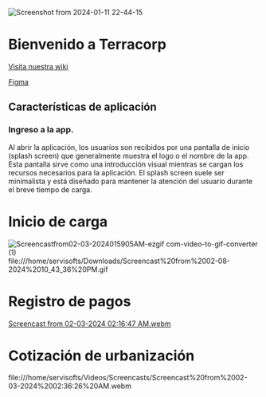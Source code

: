 ![Screenshot from 2024-01-11 22-44-15](https://github.com/Terracor-Bolivia/.github/assets/7370358/e05e167a-bb86-473b-837d-3317df14fc3d)

# Bienvenido a Terracorp

[Visita nuestra wiki](https://github.com/Terracor-Bolivia/.github/wiki/)

[Figma](https://www.figma.com/file/JN0jsdO9thzC03C1O1L0DA/Terracor?type=design&mode=design&t=DXA9L8wju3RCkw7G-0)

## Características de aplicación

### Ingreso a la app.
Al abrir la aplicación, los usuarios son recibidos por una pantalla de inicio (splash screen) que generalmente muestra el logo o el nombre de la app. Esta pantalla sirve como una introducción visual mientras se cargan los recursos necesarios para la aplicación. El splash screen suele ser minimalista y está diseñado para mantener la atención del usuario durante el breve tiempo de carga.

# Inicio de carga
![Screencastfrom02-03-2024015905AM-ezgif com-video-to-gif-converter (1)](https://github.com/Terracor-Bolivia/.github/assets/72888760/d70e9c08-427a-4a1f-865e-b1125cafa294)
file:///home/servisofts/Downloads/Screencast%20from%2002-08-2024%2010_43_36%20PM.gif



# Registro de pagos
[Screencast from 02-03-2024 02:16:47 AM.webm](https://github.com/Terracor-Bolivia/.github/assets/72888760/c38b79d5-1102-4fe1-8eba-92d5bad0995e)

# Cotización de urbanización
file:///home/servisofts/Videos/Screencasts/Screencast%20from%2002-03-2024%2002:36:26%20AM.webm




